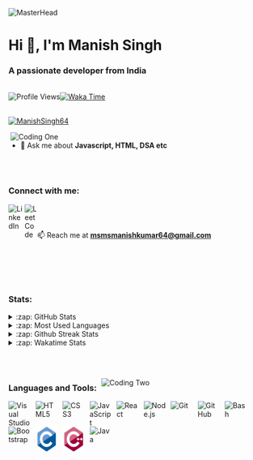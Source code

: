 
![MasterHead](https://indoanalytica.com/static/images/bannerr.gif)

<h1 align="left">Hi 👋, I'm Manish Singh</h1>
<h3 align="left">A passionate developer from India</h3>

<br>

<div markdown="1">
  <img align="left" src="https://komarev.com/ghpvc/?username=manishsingh64&label=Profile%20views&color=0e75b6&style=flat" alt="Profile Views" />
  <a align="left" href="https://wakatime.com/@78bbb063-87b5-43fb-8c94-ae8005ba02f6"><img src="https://wakatime.com/badge/user/78bbb063-87b5-43fb-8c94-ae8005ba02f6.svg" alt="Waka Time" /></a>
</div>

<br>

<p align="left"> <a href="https://github.com/ryo-ma/github-profile-trophy"><img src="https://github-profile-trophy.vercel.app/?username=ManishSingh64&theme=gruvbox" alt="ManishSingh64" /></a> </p>

<img align="right" alt="Coding One" width="500" src="https://camo.githubusercontent.com/d6ebdf0be8c981a367c8226b0c0554db04a3235f4018c75ad1951fd67be61cc4/68747470733a2f2f6a75736d61726b746563682e636f6d2f7075626c69632f612f696d616765732f70616765732f7765625f646576656c6f706d656e742e676966">

<!-- - 🔭 I’m currently working on **Groww** -->

<!-- - 🌱 I’m currently learning **React** -->

<!-- - 👯 I’m looking to collaborate on **amazon** -->

<!-- - 📝 I regularly write articles on [https://medium.com/me/stories/public](https://medium.com/me/stories/public) -->

- 💬 Ask me about **Javascript, HTML, DSA etc**

<!-- - 📫 How to reach me **msmsmanishkumar64@gmail.com** -->

<br><br>

<h3 align="left">Connect with me:</h3>

<p align="left">
  <a href="https://www.linkedin.com/in/manish-singh174013/" target="_blank">
    <img align="left" width="32" alt="LinkedIn" src="https://img.icons8.com/fluency/48/000000/linkedin.png" />
  </a>
    
<!--   <a href="https://www.instagram.com/manish" target="_blank">
    <img align="left" width="32" alt="Instagram" src="https://img.icons8.com/color/48/000000/instagram-new--v1.png" />
  </a> -->
  
<!--   <a href="https://www.codechef.com/users/##" target="_blank">
    <img align="left" width="30" alt="CodeChef" src="https://img.icons8.com/color/48/000000/codechef.png" />
  </a> -->
  
<!--   <a href="https://www.hackerrank.com/ManishSingh64" target="_blank">
    <img align="left" width="25" alt="HackerRank" src="https://img.icons8.com/external-tal-revivo-color-tal-revivo/24/000000/external-hackerrank-is-a-technology-company-that-focuses-on-competitive-programming-logo-color-tal-revivo.png" />
  </a> -->
  
  <a href="https://www.leetcode.com/ManishSingh64" target="_blank">
    <img align="left" width="25" alt="LeetCode" src="https://img.icons8.com/external-tal-revivo-shadow-tal-revivo/24/000000/external-level-up-your-coding-skills-and-quickly-land-a-job-logo-shadow-tal-revivo.png" />
  </a>
  
<!--   <a href="https://www.stackoverflow.com/users/13937565" target="_blank">
    <img align="left" width="25" alt="Stack Overflow" src="https://img.icons8.com/external-tal-revivo-shadow-tal-revivo/24/000000/external-stack-overflow-is-a-question-and-answer-site-for-professional-logo-shadow-tal-revivo.png" />
  </a> -->
</p>

<br><br><br>
📫 Reach me at **msmsmanishkumar64@gmail.com**

<br>

<!-- <h3 align="left">Resume:</h3>
<a align="left" href="https://github.com/ManishSingh64/Documents/blob/main/Ashutosh%20Anand%20Resume.pdf" target="_blank">
  <img align="left" width="32" alt="Resume" src="https://img.icons8.com/fluency/48/000000/resume.png" />
</a> -->

<br><br>

### Stats:

<details>
  <summary>:zap: GitHub Stats</summary>
  <br>
  <img alt="GitHub Stats" src="https://github-readme-stats.vercel.app/api?username=ManishSingh64&include_all_commits=true&count_private=true&show_icons=true&theme=gruvbox" />
</details>

<details>
  <summary>:zap: Most Used Languages</summary>
  <br>
  <img alt="Most Used Languages" src="https://github-readme-stats.vercel.app/api/top-langs/?username=ManishSingh64&langs_count=10&theme=gruvbox&layout=compact" />
  <br>
  <i>NOTE: It's just a GitHub metric to determine which languages have the most code on GitHub.</i>
</details>

<details>
  <summary>:zap: Github Streak Stats</summary>
  <br>
  <img alt="Github Streak" src="https://github-readme-streak-stats.herokuapp.com/?user=ManishSingh64&theme=gruvbox" />
</details>

<details>
  <summary>:zap: Wakatime Stats</summary>
  <br>
  <img alt="Wakatime Stats" src="https://github-readme-stats.vercel.app/api/wakatime/?username=ManishSingh64&langs_count=10&theme=gruvbox&layout=compact" />
</details>

<br><br>

<img align="right" alt="Coding Two" width="320" src="https://camo.githubusercontent.com/c1dcb74cc1c1835b1d716f5051499a2814c683c806b15f04b0eba492863703e9/68747470733a2f2f63646e2e6472696262626c652e636f6d2f75736572732f3733303730332f73637265656e73686f74732f363538313234332f6176656e746f2e676966">

### Languages and Tools:

<p>
  <img align="left" height="50px" width="43.5px" style="padding-right:10px;" alt="Visual Studio Code"  src="https://cdn.jsdelivr.net/gh/devicons/devicon/icons/vscode/vscode-original.svg" />
  
<!--   <img align="left" height="50px" width="43.5px" style="padding-right:10px;" alt="Pycharm" src="https://www.svgrepo.com/show/354237/pycharm.svg" /> -->
  <img align="left" height="50px" width="43.5px" style="padding-right:10px;" alt="HTML5"  src="https://www.svgrepo.com/show/183637/html5.svg" />
  <img align="left" height="50px" width="43.5px" style="padding-right:10px;" alt="CSS3"  src="https://cdn.jsdelivr.net/gh/devicons/devicon/icons/css3/css3-original.svg" />
<!--   <img align="left" height="50px" width="43.5px" style="padding-right:10px;" alt="Sass"  src="https://www.svgrepo.com/show/349502/sass.svg" /> -->
  <img align="left" height="50px" width="43.5px" style="padding-right:10px;" alt="JavaScript"  src="https://cdn.jsdelivr.net/gh/devicons/devicon/icons/javascript/javascript-original.svg" />
  <img align="left" height="50px" width="43.5px" style="padding-right:10px;" alt="React"  src="https://www.svgrepo.com/show/354259/react.svg" />
<!--   <img align="left" height="50px" width="43.5px" style="padding-right:10px;" alt="GraphQL"  src="https://cdn.jsdelivr.net/gh/devicons/devicon/icons/graphql/graphql-plain.svg" /> -->
  <img align="left" height="50px" width="43.5px" style="padding-right:10px;" alt="Node.js"  src="https://www.svgrepo.com/show/354119/nodejs-icon.svg" />
<!--   <img align="left" height="50px" width="43.5px" style="padding-right:10px;" alt="MongoDB"  src="https://cdn.jsdelivr.net/gh/devicons/devicon/icons/mongodb/mongodb-original.svg" /> -->
<!--   <img align="left" height="50px" width="43.5px" style="padding-right:10px;" alt="MySQL"  src="https://www.svgrepo.com/show/354099/mysql.svg" /> -->
  <img align="left" height="50px" width="43.5px" style="padding-right:10px;" alt="Git"  src="https://cdn.jsdelivr.net/gh/devicons/devicon/icons/git/git-original.svg" />
  <img align="left" height="50px" width="43.5px" style="padding-right:10px;" alt="GitHub" src="https://img.icons8.com/ios-glyphs/30/000000/github.png" />
  <img align="left" height="50px" width="43.5px" style="padding-right:10px;" alt="Bash" src="https://www.vectorlogo.zone/logos/gnu_bash/gnu_bash-icon.svg" /> 
  <img align="left" height="50px" width="43.5px" style="padding-right:10px;" alt="Bootstrap" src="https://www.svgrepo.com/show/353498/bootstrap.svg" />
  <img align="left" height="50px" width="43.5px" style="padding-right:10px;" alt="C" src="https://raw.githubusercontent.com/devicons/devicon/master/icons/c/c-original.svg" />
  <img align="left" height="50px" width="43.5px" style="padding-right:10px;" alt="C++" src="https://raw.githubusercontent.com/devicons/devicon/master/icons/cplusplus/cplusplus-original.svg" /> 
<!--   <img align="left" height="50px" width="43.5px" style="padding-right:10px;" alt="Django" src="https://www.svgrepo.com/show/353657/django-icon.svg" /> -->
<!--   <img align="left" height="50px" width="50px" style="padding-right:10px;" alt="Docker" src="https://www.svgrepo.com/show/354926/docker.svg" />  -->
<!--     <img align="left" height="50px" width="43.5px" style="padding-right:10px;" alt="figma" src="https://www.vectorlogo.zone/logos/figma/figma-icon.svg" />  -->
<!--   <img align="left" height="50px" width="43.5px" style="padding-right:10px;" alt="ExpressJs" src="https://www.svgrepo.com/show/373574/ejs.svg" />  -->
  <img align="left" height="50px" width="43.5px" style="padding-right:10px;" alt="Java" src="https://www.svgrepo.com/show/184143/java.svg" /> 
<!--   <img align="left" height="50px" width="43.5px" style="padding-right:10px;" alt="Linux" src="https://img.icons8.com/color/344/linux--v1.png" /> -->
<!--   <img align="left" height="50px" width="43.5px" style="padding-right:10px;" alt="Postgresql" src="https://www.svgrepo.com/show/354200/postgresql.svg" />  -->
<!--   <img align="left" height="50px" width="43.5px" style="padding-right:10px;" alt="Postman" src="https://www.svgrepo.com/show/354202/postman-icon.svg" />  -->
<!--   <img align="left" height="50px" width="43.5px" style="padding-right:10px;" alt="Python" src="https://raw.githubusercontent.com/devicons/devicon/master/icons/python/python-original.svg" />  -->
<!--   <img align="left" height="50px" width="43.5px" style="padding-right:10px;" alt="Tailwind CSS" src="https://www.vectorlogo.zone/logos/tailwindcss/tailwindcss-icon.svg" /> -->
<!--   <img align="left" height="50px" width="43.5px" style="padding-right:10px;" alt="Typescript" src="https://raw.githubusercontent.com/devicons/devicon/master/icons/typescript/typescript-original.svg" /> -->
</p>

<br><br>

